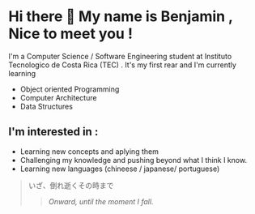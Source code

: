 # Hi there 👋 My name is Benjamin , Nice to meet you !
I'm a Computer Science / Software Engineering student at Instituto Tecnologico de Costa Rica (TEC) .
It's my first rear and I'm currently learning 
- Object oriented Programming
- Computer Architecture
- Data Structures 
## I'm interested in : 
- Learning new concepts and aplying them
- Challenging my knowledge and pushing beyond what I think I know.
- Learning new languages (chineese / japanese/ portuguese)
> いざ、倒れ逝くその時まで  
>> *Onward, until the moment I fall.*  
<!--
**benjaortizq/benjaortizq** is a ✨ _special_ ✨ repository because its `README.md` (this file) appears on your GitHub profile.

Here are some ideas to get you started:

- 🔭 I’m currently working on ...
- 🌱 I’m currently learning ...
- 👯 I’m looking to collaborate on ...
- 🤔 I’m looking for help with ...
- 💬 Ask me about ...
- 📫 How to reach me: ...
- 😄 Pronouns: ...
- ⚡ Fun fact: ...
-->

